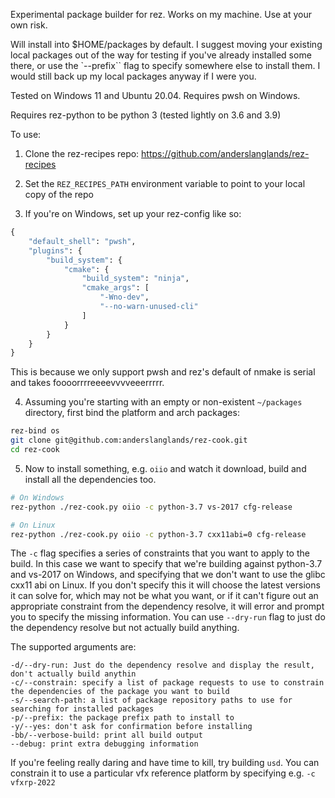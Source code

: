 Experimental package builder for rez. Works on my machine. Use at your own risk. 

Will install into $HOME/packages by default. I suggest moving your existing local packages out of the way for testing if you've already installed some there, or use the `--prefix`` flag to specify somewhere else to install them. I would still back up my local packages anyway if I were you.

Tested on Windows 11 and Ubuntu 20.04. Requires pwsh on Windows. 

Requires rez-python to be python 3 (tested lightly on 3.6 and 3.9)

To use:

1. Clone the rez-recipes repo: https://github.com/anderslanglands/rez-recipes
2. Set the `REZ_RECIPES_PATH` environment variable to point to your local copy of the repo

3. If you're on Windows, set up your rez-config like so:
```python
{
    "default_shell": "pwsh",
    "plugins": {
        "build_system": {
            "cmake": {
                "build_system": "ninja",
                "cmake_args": [
                    "-Wno-dev",
                    "--no-warn-unused-cli"
                ]
            }
        }
    }
}
```
This is because we only support pwsh and rez's default of nmake is serial and takes foooorrrreeeevvvveeerrrrr.

4. Assuming you're starting with an empty or non-existent `~/packages` directory, first bind the platform and arch packages:
```bash
rez-bind os
git clone git@github.com:anderslanglands/rez-cook.git
cd rez-cook
```

5. Now to install something, e.g. `oiio` and watch it download, build and install all the dependencies too. 
```bash
# On Windows
rez-python ./rez-cook.py oiio -c python-3.7 vs-2017 cfg-release

# On Linux
rez-python ./rez-cook.py oiio -c python-3.7 cxx11abi=0 cfg-release

```
The `-c` flag specifies a series of constraints that you want to apply to the build. In this case we want to specify that we're building against python-3.7 and vs-2017 on Windows, and specifying that we don't want to use the glibc cxx11 abi on Linux. If you don't specify this it will choose the latest versions it can solve for, which may not be what you want, or if it can't figure out an appropriate constraint from the dependency resolve, it will error and prompt you to specify the missing information. You can use `--dry-run` flag to just do the dependency resolve but not actually build anything.


The supported arguments are:
```
-d/--dry-run: Just do the dependency resolve and display the result, don't actually build anythin
-c/--constrain: specify a list of package requests to use to constrain the dependencies of the package you want to build
-s/--search-path: a list of package repository paths to use for searching for installed packages
-p/--prefix: the package prefix path to install to
-y/--yes: don't ask for confirmation before installing
-bb/--verbose-build: print all build output
--debug: print extra debugging information
```

If you're feeling really daring and have time to kill, try building `usd`. You can constrain it to use a particular vfx reference platform by specifying e.g. `-c vfxrp-2022`
